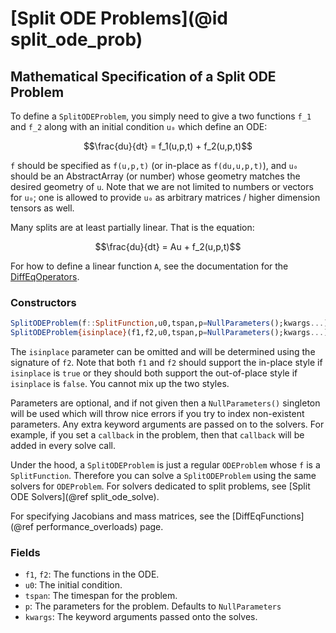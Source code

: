 # [Split ODE Problems](@id split_ode_prob)

## Mathematical Specification of a Split ODE Problem

To define a `SplitODEProblem`, you simply need to give a two functions 
``f_1`` and ``f_2`` along with an initial condition ``u₀`` which
define an ODE:

```math
\frac{du}{dt} =  f_1(u,p,t) + f_2(u,p,t)
```

`f` should be specified as `f(u,p,t)` (or in-place as `f(du,u,p,t)`), and `u₀` should
be an AbstractArray (or number) whose geometry matches the desired geometry of `u`.
Note that we are not limited to numbers or vectors for `u₀`; one is allowed to
provide `u₀` as arbitrary matrices / higher dimension tensors as well.

Many splits are at least partially linear. That is the equation:

```math
\frac{du}{dt} =  Au + f_2(u,p,t)
```

For how to define a linear function `A`, see the documentation for the [DiffEqOperators](@ref).

### Constructors

```julia
SplitODEProblem(f::SplitFunction,u0,tspan,p=NullParameters();kwargs...)
SplitODEProblem{isinplace}(f1,f2,u0,tspan,p=NullParameters();kwargs...)
```

The `isinplace` parameter can be omitted and will be determined using the signature of `f2`.
Note that both `f1` and `f2` should support the in-place style if `isinplace` is `true` or they
should both support the out-of-place style if `isinplace` is `false`. You cannot mix up the two styles.

Parameters are optional, and if not given then a `NullParameters()` singleton
will be used which will throw nice errors if you try to index non-existent
parameters. Any extra keyword arguments are passed on to the solvers. For example,
if you set a `callback` in the problem, then that `callback` will be added in
every solve call.

Under the hood, a `SplitODEProblem` is just a regular `ODEProblem` whose `f` is a `SplitFunction`.
Therefore you can solve a `SplitODEProblem` using the same solvers for `ODEProblem`. For solvers
dedicated to split problems, see [Split ODE Solvers](@ref split_ode_solve).

For specifying Jacobians and mass matrices, see the
[DiffEqFunctions](@ref performance_overloads)
page.

### Fields

* `f1`, `f2`: The functions in the ODE.
* `u0`: The initial condition.
* `tspan`: The timespan for the problem.
* `p`: The parameters for the problem. Defaults to `NullParameters`
* `kwargs`: The keyword arguments passed onto the solves.
